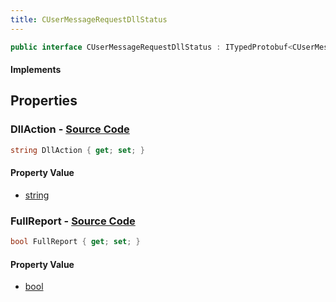 ```yaml
---
title: CUserMessageRequestDllStatus
---
```


```csharp
public interface CUserMessageRequestDllStatus : ITypedProtobuf<CUserMessageRequestDllStatus>, INativeHandle, INetMessage<CUserMessageRequestDllStatus>, IDisposable
```

#### Implements

## Properties

### **DllAction** - [Source Code](https://github.com/swiftly-solution/swiftlys2/blob/main/managed/src/SwiftlyS2.Generated/Protobufs/Interfaces/CUserMessageRequestDllStatus.cs#L18)

```csharp
string DllAction { get; set; }
```

#### Property Value

- [string](https://learn.microsoft.com/dotnet/api/system.string)

### **FullReport** - [Source Code](https://github.com/swiftly-solution/swiftlys2/blob/main/managed/src/SwiftlyS2.Generated/Protobufs/Interfaces/CUserMessageRequestDllStatus.cs#L21)

```csharp
bool FullReport { get; set; }
```

#### Property Value

- [bool](https://learn.microsoft.com/dotnet/api/system.boolean)


